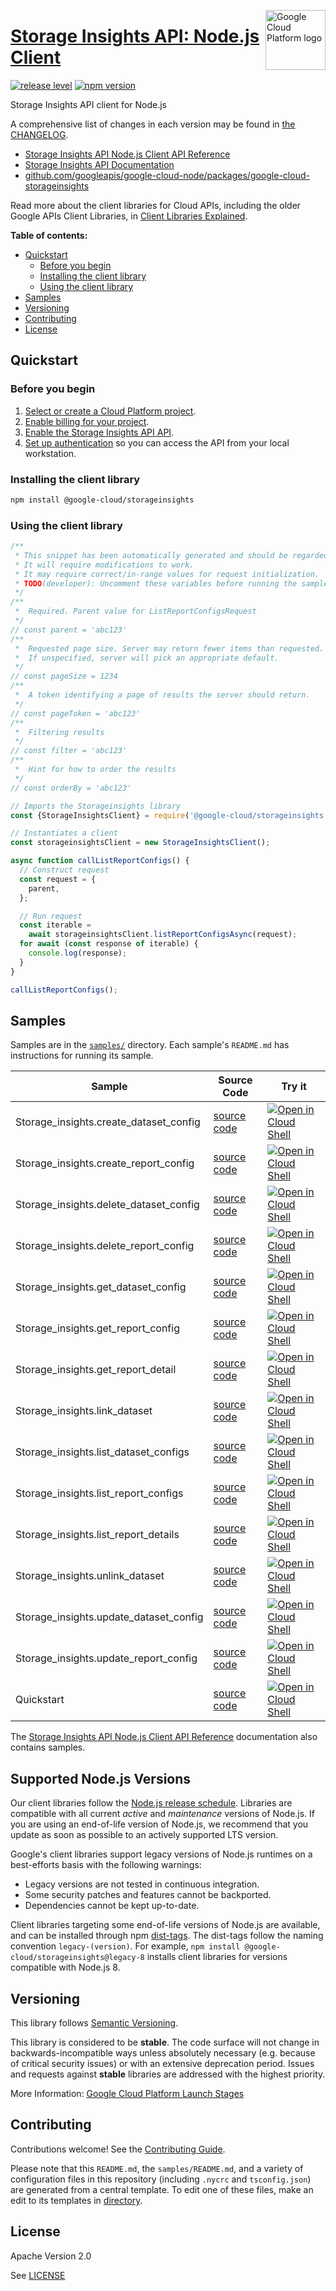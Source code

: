 [//]: # "This README.md file is auto-generated, all changes to this file will be lost."
[//]: # "To regenerate it, use `python -m synthtool`."
<img src="https://avatars2.githubusercontent.com/u/2810941?v=3&s=96" alt="Google Cloud Platform logo" title="Google Cloud Platform" align="right" height="96" width="96"/>

# [Storage Insights API: Node.js Client](https://github.com/googleapis/google-cloud-node/tree/main/packages/google-cloud-storageinsights)

[![release level](https://img.shields.io/badge/release%20level-stable-brightgreen.svg?style=flat)](https://cloud.google.com/terms/launch-stages)
[![npm version](https://img.shields.io/npm/v/@google-cloud/storageinsights.svg)](https://www.npmjs.org/package/@google-cloud/storageinsights)




Storage Insights API client for Node.js


A comprehensive list of changes in each version may be found in
[the CHANGELOG](https://github.com/googleapis/google-cloud-node/tree/main/packages/google-cloud-storageinsights/CHANGELOG.md).

* [Storage Insights API Node.js Client API Reference][client-docs]
* [Storage Insights API Documentation][product-docs]
* [github.com/googleapis/google-cloud-node/packages/google-cloud-storageinsights](https://github.com/googleapis/google-cloud-node/tree/main/packages/google-cloud-storageinsights)

Read more about the client libraries for Cloud APIs, including the older
Google APIs Client Libraries, in [Client Libraries Explained][explained].

[explained]: https://cloud.google.com/apis/docs/client-libraries-explained

**Table of contents:**


* [Quickstart](#quickstart)
  * [Before you begin](#before-you-begin)
  * [Installing the client library](#installing-the-client-library)
  * [Using the client library](#using-the-client-library)
* [Samples](#samples)
* [Versioning](#versioning)
* [Contributing](#contributing)
* [License](#license)

## Quickstart

### Before you begin

1.  [Select or create a Cloud Platform project][projects].
1.  [Enable billing for your project][billing].
1.  [Enable the Storage Insights API API][enable_api].
1.  [Set up authentication][auth] so you can access the
    API from your local workstation.

### Installing the client library

```bash
npm install @google-cloud/storageinsights
```


### Using the client library

```javascript
/**
 * This snippet has been automatically generated and should be regarded as a code template only.
 * It will require modifications to work.
 * It may require correct/in-range values for request initialization.
 * TODO(developer): Uncomment these variables before running the sample.
 */
/**
 *  Required. Parent value for ListReportConfigsRequest
 */
// const parent = 'abc123'
/**
 *  Requested page size. Server may return fewer items than requested.
 *  If unspecified, server will pick an appropriate default.
 */
// const pageSize = 1234
/**
 *  A token identifying a page of results the server should return.
 */
// const pageToken = 'abc123'
/**
 *  Filtering results
 */
// const filter = 'abc123'
/**
 *  Hint for how to order the results
 */
// const orderBy = 'abc123'

// Imports the Storageinsights library
const {StorageInsightsClient} = require('@google-cloud/storageinsights').v1;

// Instantiates a client
const storageinsightsClient = new StorageInsightsClient();

async function callListReportConfigs() {
  // Construct request
  const request = {
    parent,
  };

  // Run request
  const iterable =
    await storageinsightsClient.listReportConfigsAsync(request);
  for await (const response of iterable) {
    console.log(response);
  }
}

callListReportConfigs();

```



## Samples

Samples are in the [`samples/`](https://github.com/googleapis/google-cloud-node/tree/main/packages/google-cloud-storageinsights/samples) directory. Each sample's `README.md` has instructions for running its sample.

| Sample                      | Source Code                       | Try it |
| --------------------------- | --------------------------------- | ------ |
| Storage_insights.create_dataset_config | [source code](https://github.com/googleapis/google-cloud-node/blob/main/packages/google-cloud-storageinsights/samples/generated/v1/storage_insights.create_dataset_config.js) | [![Open in Cloud Shell][shell_img]](https://console.cloud.google.com/cloudshell/open?git_repo=https://github.com/googleapis/google-cloud-node&page=editor&open_in_editor=packages/google-cloud-storageinsights/samples/generated/v1/storage_insights.create_dataset_config.js,packages/google-cloud-storageinsights/samples/README.md) |
| Storage_insights.create_report_config | [source code](https://github.com/googleapis/google-cloud-node/blob/main/packages/google-cloud-storageinsights/samples/generated/v1/storage_insights.create_report_config.js) | [![Open in Cloud Shell][shell_img]](https://console.cloud.google.com/cloudshell/open?git_repo=https://github.com/googleapis/google-cloud-node&page=editor&open_in_editor=packages/google-cloud-storageinsights/samples/generated/v1/storage_insights.create_report_config.js,packages/google-cloud-storageinsights/samples/README.md) |
| Storage_insights.delete_dataset_config | [source code](https://github.com/googleapis/google-cloud-node/blob/main/packages/google-cloud-storageinsights/samples/generated/v1/storage_insights.delete_dataset_config.js) | [![Open in Cloud Shell][shell_img]](https://console.cloud.google.com/cloudshell/open?git_repo=https://github.com/googleapis/google-cloud-node&page=editor&open_in_editor=packages/google-cloud-storageinsights/samples/generated/v1/storage_insights.delete_dataset_config.js,packages/google-cloud-storageinsights/samples/README.md) |
| Storage_insights.delete_report_config | [source code](https://github.com/googleapis/google-cloud-node/blob/main/packages/google-cloud-storageinsights/samples/generated/v1/storage_insights.delete_report_config.js) | [![Open in Cloud Shell][shell_img]](https://console.cloud.google.com/cloudshell/open?git_repo=https://github.com/googleapis/google-cloud-node&page=editor&open_in_editor=packages/google-cloud-storageinsights/samples/generated/v1/storage_insights.delete_report_config.js,packages/google-cloud-storageinsights/samples/README.md) |
| Storage_insights.get_dataset_config | [source code](https://github.com/googleapis/google-cloud-node/blob/main/packages/google-cloud-storageinsights/samples/generated/v1/storage_insights.get_dataset_config.js) | [![Open in Cloud Shell][shell_img]](https://console.cloud.google.com/cloudshell/open?git_repo=https://github.com/googleapis/google-cloud-node&page=editor&open_in_editor=packages/google-cloud-storageinsights/samples/generated/v1/storage_insights.get_dataset_config.js,packages/google-cloud-storageinsights/samples/README.md) |
| Storage_insights.get_report_config | [source code](https://github.com/googleapis/google-cloud-node/blob/main/packages/google-cloud-storageinsights/samples/generated/v1/storage_insights.get_report_config.js) | [![Open in Cloud Shell][shell_img]](https://console.cloud.google.com/cloudshell/open?git_repo=https://github.com/googleapis/google-cloud-node&page=editor&open_in_editor=packages/google-cloud-storageinsights/samples/generated/v1/storage_insights.get_report_config.js,packages/google-cloud-storageinsights/samples/README.md) |
| Storage_insights.get_report_detail | [source code](https://github.com/googleapis/google-cloud-node/blob/main/packages/google-cloud-storageinsights/samples/generated/v1/storage_insights.get_report_detail.js) | [![Open in Cloud Shell][shell_img]](https://console.cloud.google.com/cloudshell/open?git_repo=https://github.com/googleapis/google-cloud-node&page=editor&open_in_editor=packages/google-cloud-storageinsights/samples/generated/v1/storage_insights.get_report_detail.js,packages/google-cloud-storageinsights/samples/README.md) |
| Storage_insights.link_dataset | [source code](https://github.com/googleapis/google-cloud-node/blob/main/packages/google-cloud-storageinsights/samples/generated/v1/storage_insights.link_dataset.js) | [![Open in Cloud Shell][shell_img]](https://console.cloud.google.com/cloudshell/open?git_repo=https://github.com/googleapis/google-cloud-node&page=editor&open_in_editor=packages/google-cloud-storageinsights/samples/generated/v1/storage_insights.link_dataset.js,packages/google-cloud-storageinsights/samples/README.md) |
| Storage_insights.list_dataset_configs | [source code](https://github.com/googleapis/google-cloud-node/blob/main/packages/google-cloud-storageinsights/samples/generated/v1/storage_insights.list_dataset_configs.js) | [![Open in Cloud Shell][shell_img]](https://console.cloud.google.com/cloudshell/open?git_repo=https://github.com/googleapis/google-cloud-node&page=editor&open_in_editor=packages/google-cloud-storageinsights/samples/generated/v1/storage_insights.list_dataset_configs.js,packages/google-cloud-storageinsights/samples/README.md) |
| Storage_insights.list_report_configs | [source code](https://github.com/googleapis/google-cloud-node/blob/main/packages/google-cloud-storageinsights/samples/generated/v1/storage_insights.list_report_configs.js) | [![Open in Cloud Shell][shell_img]](https://console.cloud.google.com/cloudshell/open?git_repo=https://github.com/googleapis/google-cloud-node&page=editor&open_in_editor=packages/google-cloud-storageinsights/samples/generated/v1/storage_insights.list_report_configs.js,packages/google-cloud-storageinsights/samples/README.md) |
| Storage_insights.list_report_details | [source code](https://github.com/googleapis/google-cloud-node/blob/main/packages/google-cloud-storageinsights/samples/generated/v1/storage_insights.list_report_details.js) | [![Open in Cloud Shell][shell_img]](https://console.cloud.google.com/cloudshell/open?git_repo=https://github.com/googleapis/google-cloud-node&page=editor&open_in_editor=packages/google-cloud-storageinsights/samples/generated/v1/storage_insights.list_report_details.js,packages/google-cloud-storageinsights/samples/README.md) |
| Storage_insights.unlink_dataset | [source code](https://github.com/googleapis/google-cloud-node/blob/main/packages/google-cloud-storageinsights/samples/generated/v1/storage_insights.unlink_dataset.js) | [![Open in Cloud Shell][shell_img]](https://console.cloud.google.com/cloudshell/open?git_repo=https://github.com/googleapis/google-cloud-node&page=editor&open_in_editor=packages/google-cloud-storageinsights/samples/generated/v1/storage_insights.unlink_dataset.js,packages/google-cloud-storageinsights/samples/README.md) |
| Storage_insights.update_dataset_config | [source code](https://github.com/googleapis/google-cloud-node/blob/main/packages/google-cloud-storageinsights/samples/generated/v1/storage_insights.update_dataset_config.js) | [![Open in Cloud Shell][shell_img]](https://console.cloud.google.com/cloudshell/open?git_repo=https://github.com/googleapis/google-cloud-node&page=editor&open_in_editor=packages/google-cloud-storageinsights/samples/generated/v1/storage_insights.update_dataset_config.js,packages/google-cloud-storageinsights/samples/README.md) |
| Storage_insights.update_report_config | [source code](https://github.com/googleapis/google-cloud-node/blob/main/packages/google-cloud-storageinsights/samples/generated/v1/storage_insights.update_report_config.js) | [![Open in Cloud Shell][shell_img]](https://console.cloud.google.com/cloudshell/open?git_repo=https://github.com/googleapis/google-cloud-node&page=editor&open_in_editor=packages/google-cloud-storageinsights/samples/generated/v1/storage_insights.update_report_config.js,packages/google-cloud-storageinsights/samples/README.md) |
| Quickstart | [source code](https://github.com/googleapis/google-cloud-node/blob/main/packages/google-cloud-storageinsights/samples/quickstart.js) | [![Open in Cloud Shell][shell_img]](https://console.cloud.google.com/cloudshell/open?git_repo=https://github.com/googleapis/google-cloud-node&page=editor&open_in_editor=packages/google-cloud-storageinsights/samples/quickstart.js,packages/google-cloud-storageinsights/samples/README.md) |



The [Storage Insights API Node.js Client API Reference][client-docs] documentation
also contains samples.

## Supported Node.js Versions

Our client libraries follow the [Node.js release schedule](https://github.com/nodejs/release#release-schedule).
Libraries are compatible with all current _active_ and _maintenance_ versions of
Node.js.
If you are using an end-of-life version of Node.js, we recommend that you update
as soon as possible to an actively supported LTS version.

Google's client libraries support legacy versions of Node.js runtimes on a
best-efforts basis with the following warnings:

* Legacy versions are not tested in continuous integration.
* Some security patches and features cannot be backported.
* Dependencies cannot be kept up-to-date.

Client libraries targeting some end-of-life versions of Node.js are available, and
can be installed through npm [dist-tags](https://docs.npmjs.com/cli/dist-tag).
The dist-tags follow the naming convention `legacy-(version)`.
For example, `npm install @google-cloud/storageinsights@legacy-8` installs client libraries
for versions compatible with Node.js 8.

## Versioning

This library follows [Semantic Versioning](http://semver.org/).



This library is considered to be **stable**. The code surface will not change in backwards-incompatible ways
unless absolutely necessary (e.g. because of critical security issues) or with
an extensive deprecation period. Issues and requests against **stable** libraries
are addressed with the highest priority.






More Information: [Google Cloud Platform Launch Stages][launch_stages]

[launch_stages]: https://cloud.google.com/terms/launch-stages

## Contributing

Contributions welcome! See the [Contributing Guide](https://github.com/googleapis/google-cloud-node/blob/main/CONTRIBUTING.md).

Please note that this `README.md`, the `samples/README.md`,
and a variety of configuration files in this repository (including `.nycrc` and `tsconfig.json`)
are generated from a central template. To edit one of these files, make an edit
to its templates in
[directory](https://github.com/googleapis/synthtool).

## License

Apache Version 2.0

See [LICENSE](https://github.com/googleapis/google-cloud-node/blob/main/LICENSE)

[client-docs]: https://cloud.google.com/nodejs/docs/reference/storageinsights/latest
[product-docs]: https://cloud.google.com/storage/docs/insights/storage-insights
[shell_img]: https://gstatic.com/cloudssh/images/open-btn.png
[projects]: https://console.cloud.google.com/project
[billing]: https://support.google.com/cloud/answer/6293499#enable-billing
[enable_api]: https://console.cloud.google.com/flows/enableapi?apiid=storageinsights.googleapis.com
[auth]: https://cloud.google.com/docs/authentication/external/set-up-adc-local
